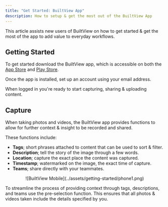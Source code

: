 ```yaml
---
title: "Get Started: BuiltView App"
description: How to setup & get the most out of the BuiltView App
---
```


This article assists new users of BuiltView on how to get started & get the most of the app to add value to everyday workflows. 

## Getting Started

To get started download the BuiltView app, which is accessible on both the [App Store](https://apps.apple.com/us/app/builtview-mobile/id1560750101) and [Play Store](https://play.google.com/store/apps/details?id=com.builtview.mobile.dev&hl=en_GB&gl=AU).

Once the app is installed, set up an account using your email address.

When logged in you're ready to start capturing, sharing & uploading content.

## Capture

When taking photos and videos, the BuiltView app provides functions to allow for further context & insight to be recorded and shared.

These functions include:

* **Tags**; short phrases attached to content that can be used to sort & filter.
* **Description**; tell the story of the image through a few words.
* **Location**; capture the exact place the content was captured.
* **Timestamp**; watermarked on the image, the exact time of capture.
* **Teams**; share directly with your teammates.

<center>
![BuiltView Mobile](../assets/getting-started/phone1.png)
</center>

To streamline the process of providing context through tags, descriptions, and teams use the pre-selection function. This ensures that all photos & videos taken include the details specified by you.